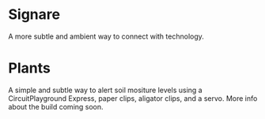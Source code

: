 # Signare
A more subtle and ambient way to connect with technology. 

# Plants
A simple and subtle way to alert soil mositure levels using a CircuitPlayground Express, paper clips, aligator clips, and a servo. More info about the build coming soon.
